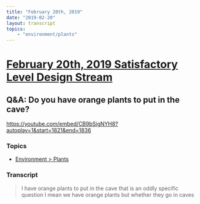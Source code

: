 ```yaml
---
title: "February 20th, 2019"
date: "2019-02-20"
layout: transcript
topics: 
    - "environment/plants"
---
```

# [February 20th, 2019 Satisfactory Level Design Stream](../2019-02-20.md)
## Q&A: Do you have orange plants to put in the cave?
https://youtube.com/embed/CB9bSigNYH8?autoplay=1&start=1821&end=1836
### Topics
* [Environment > Plants](../topics/environment/plants.md)

### Transcript

> I have orange plants to put in the cave
> that is an oddly specific question I
> mean we have orange plants but whether
> they go in caves
